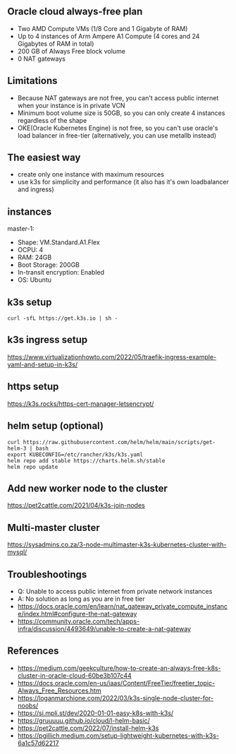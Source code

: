 ## Oracle cloud always-free plan
- Two AMD Compute VMs (1/8 Core and 1 Gigabyte of RAM)
- Up to 4 instances of Arm Ampere A1 Compute (4 cores and 24 Gigabytes of RAM in total)
- 200 GB of Always Free block volume
- 0 NAT gateways

## Limitations
- Because NAT gateways are not free, you can't access public internet when your instance is in private VCN
- Minimum boot volume size is 50GB, so you can only create 4 instances regardless of the shape
- OKE(Oracle Kubernetes Engine) is not free, so you can't use oracle's load balancer in free-tier (alternatively, you can use metallb instead)

## The easiest way
- create only one instance with maximum resources
- use k3s for simplicity and performance (it also has it's own loadbalancer and ingress)

## instances
master-1:
  - Shape: VM.Standard.A1.Flex
  - OCPU: 4 
  - RAM: 24GB
  - Boot Storage: 200GB
  - In-transit encryption: Enabled
  - OS: Ubuntu

## k3s setup
```console
curl -sfL https://get.k3s.io | sh -
```

## k3s ingress setup
https://www.virtualizationhowto.com/2022/05/traefik-ingress-example-yaml-and-setup-in-k3s/

## https setup
https://k3s.rocks/https-cert-manager-letsencrypt/

## helm setup (optional)
```console
curl https://raw.githubusercontent.com/helm/helm/main/scripts/get-helm-3 | bash
export KUBECONFIG=/etc/rancher/k3s/k3s.yaml
helm repo add stable https://charts.helm.sh/stable
helm repo update
```

## Add new worker node to the cluster
https://pet2cattle.com/2021/04/k3s-join-nodes

## Multi-master cluster
https://sysadmins.co.za/3-node-multimaster-k3s-kubernetes-cluster-with-mysql/

## Troubleshootings
- Q: Unable to access public internet from private network instances
- A: No solution as long as you are in free tier
- https://docs.oracle.com/en/learn/nat_gateway_private_compute_instance/index.html#configure-the-nat-gateway
- https://community.oracle.com/tech/apps-infra/discussion/4493649/unable-to-create-a-nat-gateway

## References
- https://medium.com/geekculture/how-to-create-an-always-free-k8s-cluster-in-oracle-cloud-60be3b107c44
- https://docs.oracle.com/en-us/iaas/Content/FreeTier/freetier_topic-Always_Free_Resources.htm
- https://loganmarchione.com/2022/03/k3s-single-node-cluster-for-noobs/
- https://si.mpli.st/dev/2020-01-01-easy-k8s-with-k3s/
- https://gruuuuu.github.io/cloud/l-helm-basic/
- https://pet2cattle.com/2022/07/install-helm-k3s
- https://pgillich.medium.com/setup-lightweight-kubernetes-with-k3s-6a1c57d62217
